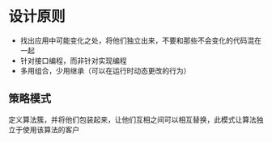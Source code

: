 # 设计原则
* 找出应用中可能变化之处，将他们独立出来，不要和那些不会变化的代码混在一起
* 针对接口编程，而非针对实现编程
* 多用组合，少用继承（可以在运行时动态更改的行为）

## 策略模式
定义算法簇，并将他们包装起来，让他们互相之间可以相互替换，此模式让算法独立于使用该算法的客户
